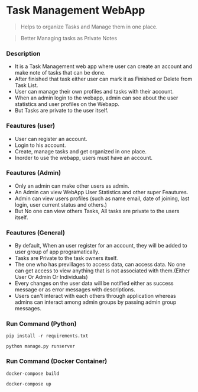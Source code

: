 Task Management  WebApp
=============

>  Helps to organize Tasks and Manage them in one place.

> Better Managing tasks as Private Notes

### Description


- It is a Task Management web app where user can create an account
and make note of tasks that can be done.
- After finished that task either user can mark it as Finished
or Delete from Task List.
-  User can manage their own profiles and tasks with their account.
- When an admin login to the webapp, admin can see about the user statistics 
and user profiles on the Webapp.
- But Tasks are private to the user itself.

### Feautures (user)
- User can register an account.
- Login to his account.
- Create, manage tasks and get organized in one place.
- Inorder to use the webapp, users must have an account.

### Feautures (Admin)
- Only an admin can make other users as admin.
- An Admin can view WebApp User Statistics and other super Feautures.
- Admin can view users profiles (such as name email, date of joining, last login, user current status and others.)
- But No one can view others Tasks, All tasks are private to the users itself.

### Feautures (General)
- By default, When an user register for an account, they will be added to user group of app programatically.
- Tasks are Private to the task owners itself.
- The one who has previllages to access data, can access data. No one can get access to view anything that is not associated with them.(Either User Or Admin Or Individuals)
- Every changes  on the user data will be notified either as success message or as error messages with descriptions.
- Users can't interact with each others through application whereas admins can interact among admin groups by passing admin group messages.


### Run Command (Python)
	pip install -r requirements.txt

	python manage.py runserver

### Run Command (Docker Container)
	docker-compose build

	docker-compose up